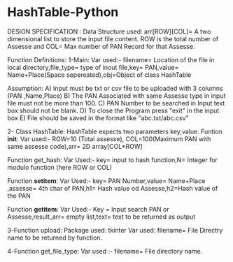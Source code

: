 # HashTable-Python
DESIGN SPECIFICATION :
Data Structure used:
 arr[ROW][COL]= A two dimensional list to store the input file content. ROW is the total number of Assesse and COL= Max number of PAN Record for that Assesse. 
 
Function Definitions:
1-Main:
  Var used:- filename= Location of the file in local directory,file_type= type of inout file,key= PAN,value= Name+Place(Space sepereated),obj=Object of class HashTable
  
  Assumption: A) Input must be txt or csv file to be uploaded with 3 columns (PAN ,Name,Place) 
              B) The PAN Associated with same Assesse type in input file  must not be more than 100.
              C) PAN Number to be searched in Input text box should not be blank.
              D) To close the Program press "exit" in the input box
              E) File should be saved in the format like "abc.txt/abc.csv"
  
2- Class HashTable:
   HashTable expects two parameters key,value.
   Funtion __init__:
    Var used:- ROW=10 (Total assesse), COL=100(Maximum PAN with same assesse code),arr= 2D array[COL*ROW]
    
   Function get_hash:
    Var Used:- key= input to hash function,N= Integer for modulo function (here ROW or COL)
    
   Function __setitem__:
    Var Used:-
      key= PAN Number,value= Name+Place ,assesse= 4th char of PAN,h1= Hash value od Assesse,h2=Hash value of the PAN 
      
   Function __getitem__:
    Var Used:- Key = Input search PAN or Assesse,result_arr= empty list,text= text to be returned as output
  
3-Function upload:
    Package used: tkinter
    Var used: filename= File Directry name to be returned by function.
    
4-Function get_file_type:
    Var used :- filename= File directory name.
    
    
    
              
   
